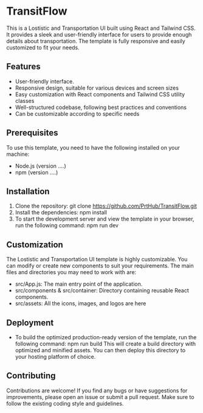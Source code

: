 # TransitFlow

This is a Lostistic and Transportation UI built using React and Tailwind CSS. It provides a sleek and user-friendly interface for users to provide enough details about transportation. The template is fully responsive and easily customized to fit your needs.

## Features

- User-friendly interface.
- Responsive design, suitable for various devices and screen sizes
- Easy customization with React components and Tailwind CSS utility classes
- Well-structured codebase, following best practices and conventions
- Can be customizable according to specific needs

## Prerequisites

To use this template, you need to have the following installed on your machine:

- Node.js (version ....)
- npm (version ....)

## Installation

1. Clone the repository: git clone https://github.com/PrtHub/TransitFlow.git
2. Install the dependencies: npm install
3. To start the development server and view the template in your browser, run the following command: npm run dev

## Customization

The Lostistic and Transportation UI template is highly customizable. You can modify or create new components to suit your requirements. The main files and directories you may need to work with are:

- src/App.js: The main entry point of the application.
- src/components & src/container: Directory containing reusable React components.
- src/assets: All the icons, images, and logos are here

## Deployment

- To build the optimized production-ready version of the template, run the following command: npm run build
This will create a build directory with optimized and minified assets. You can then deploy this directory to your hosting platform of choice.

## Contributing
Contributions are welcome! If you find any bugs or have suggestions for improvements, please open an issue or submit a pull request. Make sure to follow the existing coding style and guidelines.
